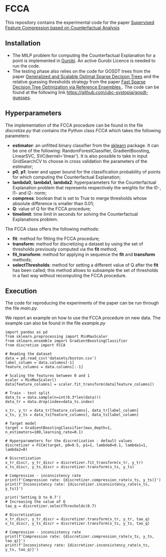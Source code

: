 # FCCA

This repository contains the experimental code for the paper <a href="https://arxiv.org/abs/2211.09894">Supervised Feature Compression based on Counterfactual Analysis</a>

## Installation

* The MILP problem for computing the Counterfactual Explanation for a point is implemented in <a href="https://www.gurobi.com/solutions/gurobi-optimizer/?campaignid=18262689303&adgroupid=138243449982&creative=620260718865&keyword=gurobi&matchtype=e&gclid=Cj0KCQiA4OybBhCzARIsAIcfn9mYA1eyslmYMVKkmSzUWuZeLKwpNXdPrcIoKLnEr60zcnHFDSpc5j8aAgzgEALw_wcB">Gurobi</a>.
An active Gurobi Licence is needed to run the code.
* The testing phase also relies on the code for GOSDT trees from the paper <a href='https://proceedings.mlr.press/v119/lin20g.html'>Generalized and Scalable Optimal Sparse Decision Trees</a> and the relative guessing thresholds strategy from the paper <a href='https://ojs.aaai.org/index.php/AAAI/article/view/21194'>Fast Sparse Decision Tree Optimization via Reference Ensembles
</a>. The code can be found at the following link <a href='https://github.com/ubc-systopia/gosdt-guesses'>https://github.com/ubc-systopia/gosdt-guesses</a>.

## Hyperparameters
The implementation of the FCCA procedure can be found in the file *discretize.py* that contains the Python class *FCCA* which takes the following parameters:
* **estimator**: an unfitted binary classifier from the <a href='https://scikit-learn.org/stable/'>sklearn</a> package. It can be one of the following: RandomForestClassifier, GradientBoosting, LinearSVC, SVC(kernel='linear'). It is also possible to take in input GridSearchCV to choose in cross validation the parameters of the estimator;
* **p0**, **p1**: lower and upper bound for the classification probability of points for which computing the Counterfactual Explanation; 
* **lambda0**, **lambda1**, **lambda2**: hyperparameters for the Counterfactual Explanation problem that represents respectively the weights for the l0-, l1- and l2- norm;
* **compress**: boolean that is set to True to merge thresholds whose absolute difference is smaller than 0.01;
* **Q**: value of Q for the FCCA procedure;
* **timelimit**: time limit in seconds for solving the Counterfactual Explanations problem.

The FCCA class offers the following methods:
* **fit**: method for fitting the FCCA procedure;
* **transform**: method for discretizing a dataset by using the set of thresholds previously computed via the **fit** method;
* **fit_transform**: method for applying in sequence the **fit** and **transform** methods;
* **selectThresholds**: method for setting a different value of Q after the **fit** has been called; this method allows to subsample the set of thresholds in a fast way without recomputing the FCCA procedure.

## Execution

The code for reproducing the experiments of the paper can be run through the file *main.py*.

We report an example on how to use the FCCA procedure on new data. The example can also be found in the file *example.py*

```
import pandas as pd
from sklearn.preprocessing import MinMaxScaler
from sklearn.ensemble import GradientBoostingClassifier
from discretize import FCCA

# Reading the dataset
data = pd.read_csv('datasets/boston.csv')
label_column = data.columns[-1]
feature_columns = data.columns[:-1]

# Scaling the features between 0 and 1
scaler = MinMaxScaler()
data[feature_columns] = scaler.fit_transform(data[feature_columns])

# Train - test split
data_ts = data.sample(n=int(0.3*len(data)))
data_tr = data.drop(index=data_ts.index)

x_tr, y_tr = data_tr[feature_columns], data_tr[label_column]
x_ts, y_ts = data_ts[feature_columns], data_ts[label_column]

# Target model
target = GradientBoostingClassifier(max_depth=1, n_estimators=100,learning_rate=0.1)

# Hyperparameters for the discretization - default values
discretizer = FCCA(target, p0=0.5, p1=1, lambda0=0.1, lambda1=1, lambda2=0)

# Discretization
x_tr_discr, y_tr_discr = discretizer.fit_transform(x_tr, y_tr)
x_ts_discr, y_ts_discr = discretizer.transform(x_ts, y_ts)

# Compression - inconsistency rate
print(f'Compression rate: {discretizer.compression_rate(x_ts, y_ts)}')
print(f'Inconsistency rate: {discretizer.inconsistency_rate(x_ts, y_ts)}')

print('Setting Q to 0.7')
# Increasing the value of Q
tao_q = discretizer.selectThresholds(0.7)

# Discretization
x_tr_discr, y_tr_discr = discretizer.transform(x_tr, y_tr, tao_q)
x_ts_discr, y_ts_discr = discretizer.transform(x_ts, y_ts, tao_q)

# Compression - inconsistency rate
print(f'Compression rate: {discretizer.compression_rate(x_ts, y_ts, tao_q)}')
print(f'Inconsistency rate: {discretizer.inconsistency_rate(x_ts, y_ts, tao_q)}')

```
